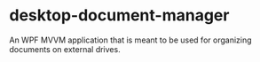 # desktop-document-manager
An WPF MVVM application that is meant to be used for organizing documents on external drives. 

